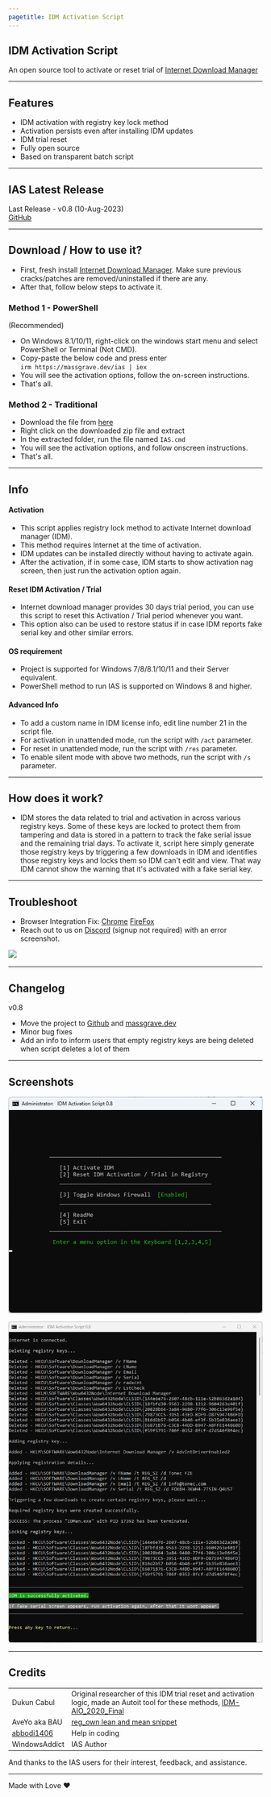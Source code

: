 ```yaml
---
pagetitle: IDM Activation Script
---
```


## IDM Activation Script

An open source tool to activate or reset trial of [Internet Download Manager](https://www.internetdownloadmanager.com/)

------------------------------------------------------------------------

## Features

-   IDM activation with registry key lock method
-   Activation persists even after installing IDM updates
-   IDM trial reset
-   Fully open source
-   Based on transparent batch script

------------------------------------------------------------------------

## IAS Latest Release

Last Release - v0.8 (10-Aug-2023)\
[GitHub](https://github.com/WindowsAddict/IDM-Activation-Script)

------------------------------------------------------------------------

## Download / How to use it?

-   First, fresh install [Internet Download Manager](https://www.internetdownloadmanager.com/). Make sure previous cracks/patches are removed/uninstalled if there are any.
-   After that, follow below steps to activate it.

### Method 1 - PowerShell

(Recommended)

-   On Windows 8.1/10/11, right-click on the windows start menu and select PowerShell or Terminal (Not CMD).
-   Copy-paste the below code and press enter\
    `irm https://massgrave.dev/ias | iex`
-   You will see the activation options, follow the on-screen instructions.
-   That's all.

### Method 2 - Traditional

-   Download the file from [here](https://github.com/WindowsAddict/IDM-Activation-Script/archive/refs/heads/main.zip)
-   Right click on the downloaded zip file and extract
-   In the extracted folder, run the file named `IAS.cmd`
-   You will see the activation options, and follow onscreen instructions.
-   That's all.

------------------------------------------------------------------------

## Info

#### Activation

-   This script applies registry lock method to activate Internet download manager (IDM).
-   This method requires Internet at the time of activation.
-   IDM updates can be installed directly without having to activate again.
-   After the activation, if in some case, IDM starts to show activation nag screen, then just run the activation option again.

#### Reset IDM Activation / Trial

-   Internet download manager provides 30 days trial period, you can use this script to reset this Activation / Trial period whenever you want.
-   This option also can be used to restore status if in case IDM reports fake serial key and other similar errors.

#### OS requirement

-   Project is supported for Windows 7/8/8.1/10/11 and their Server equivalent.
-   PowerShell method to run IAS is supported on Windows 8 and higher.

#### Advanced Info

-   To add a custom name in IDM license info, edit line number 21 in the script file.
-   For activation in unattended mode, run the script with `/act` parameter.
-   For reset in unattended mode, run the script with `/res` parameter.
-   To enable silent mode with above two methods, run the script with `/s` parameter.

------------------------------------------------------------------------

## How does it work?

-   IDM stores the data related to trial and activation in across various registry keys. Some of these keys are locked to protect them from tampering and data is stored in a pattern to track the fake serial issue and the remaining trial days. To activate it, script here simply generate those registry keys by triggering a few downloads in IDM and identifies those registry keys and locks them so IDM can't edit and view. That way IDM cannot show the warning that it's activated with a fake serial key.

------------------------------------------------------------------------

## Troubleshoot

-   Browser Integration Fix: [Chrome](https://www.internetdownloadmanager.com/register/new_faq/bi9.html) [FireFox](https://www.internetdownloadmanager.com/register/new_faq/bi4.html)
-   Reach out to us on [Discord](https://discord.gg/gjJEfq7ux8) (signup not required) with an error screenshot.

[![](https://lookimg.com/images/2023/03/21/QTvjcD.png)](https://discord.gg/gjJEfq7ux8)

------------------------------------------------------------------------

## Changelog

v0.8

-   Move the project to [Github](https://github.com/WindowsAddict/IDM-Activation-Script) and [massgrave.dev](https://massgrave.dev/idm-activation-script.html)
-   Minor bug fixes
-   Add an info to inform users that empty registry keys are being deleted when script deletes a lot of them

------------------------------------------------------------------------

## Screenshots

![](IAS.png)

![](IAS_Activation.png)

------------------------------------------------------------------------

## Credits

|                                             |                                                                                                                                                                                                                                        |
|---------------------|---------------------------------------------------|
| Dukun Cabul                                 | Original researcher of this IDM trial reset and activation logic, made an Autoit tool for these methods, [IDM-AIO_2020_Final](https://nsaneforums.com/topic/371047-discussion-internet-download-manager-fixes/page/8/#comment-1632062) |
| AveYo aka BAU                               | [reg_own lean and mean snippet](https://pastebin.com/XTPt0JSC)                                                                                                                                                                         |
| [abbodi1406](https://github.com/abbodi1406) | Help in coding                                                                                                                                                                                                                         |
| WindowsAddict                               | IAS Author                                                                                                                                                                                                                             |

And thanks to the IAS users for their interest, feedback, and assistance.

------------------------------------------------------------------------

Made with Love ❤️
